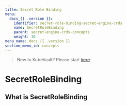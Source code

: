```yaml
---
title: Secret Role Binding
menu:
  docs_{{ .version }}:
    identifier: secret-role-binding-secret-engine-crds
    name: SecretRoleBinding
    parent: secret-engine-crds-concepts
    weight: 10
menu_name: docs_{{ .version }}
section_menu_id: concepts
---
```


> New to KubeVault? Please start [here](/docs/concepts/README.md).

# SecretRoleBinding

## What is SecretRoleBinding


